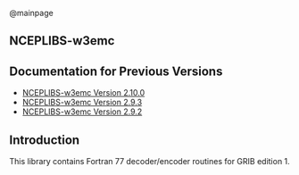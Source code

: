 @mainpage

## NCEPLIBS-w3emc

## Documentation for Previous Versions

* [NCEPLIBS-w3emc Version 2.10.0](ver-2.10.0/index.html)
* [NCEPLIBS-w3emc Version 2.9.3](ver-2.9.3/index.html)
* [NCEPLIBS-w3emc Version 2.9.2](ver-2.9.2/index.html)

## Introduction

This library contains Fortran 77 decoder/encoder routines for GRIB
edition 1.

